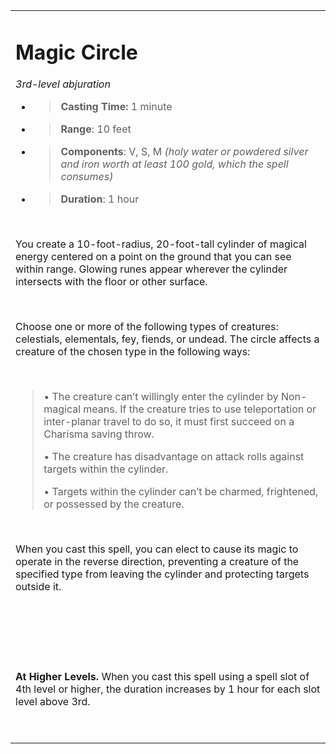 <table><tbody><tr class="odd"><td><h1 id="magic-circle"><strong>Magic Circle</strong></h1><p><em>3rd-level abjuration</em></p><ul><li><blockquote><p><strong>Casting Time:</strong> 1 minute</p></blockquote></li><li><blockquote><p><strong>Range</strong>: 10 feet</p></blockquote></li><li><blockquote><p><strong>Components</strong>: V, S, M <em>(holy water or powdered silver and iron worth at least 100 gold, which the spell consumes)</em></p></blockquote></li><li><blockquote><p><strong>Duration</strong>: 1 hour</p></blockquote></li></ul><p> </p><p>You create a 10-foot-radius, 20-foot-tall cylinder of magical energy centered on a point on the ground that you can see within range. Glowing runes appear wherever the cylinder intersects with the floor or other surface.</p><p> </p><p>Choose one or more of the following types of creatures: celestials, elementals, fey, fiends, or undead. The circle affects a creature of the chosen type in the following ways:</p><p> </p><blockquote><p>• The creature can’t willingly enter the cylinder by Non-magical means. If the creature tries to use teleportation or inter-planar travel to do so, it must first succeed on a Charisma saving throw.</p><p>• The creature has disadvantage on attack rolls against targets within the cylinder.</p><p>• Targets within the cylinder can’t be charmed, frightened, or possessed by the creature.</p></blockquote><p> </p><p>When you cast this spell, you can elect to cause its magic to operate in the reverse direction, preventing a creature of the specified type from leaving the cylinder and protecting targets outside it.</p><p> </p><p> </p><p> </p><p><strong>At Higher Levels.</strong> When you cast this spell using a spell slot of 4th level or higher, the duration increases by 1 hour for each slot level above 3rd.</p><p> </p></td></tr></tbody></table>